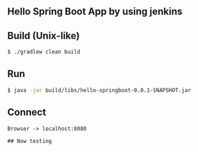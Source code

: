 Hello Spring Boot App by using jenkins
---

## Build (Unix-like)
```bash
$ ./gradlew clean build
```

## Run
```bash
$ java -jar build/libs/hello-springboot-0.0.1-SNAPSHOT.jar
```

## Connect
```
Browser -> localhost:8080

## Now testing
```
